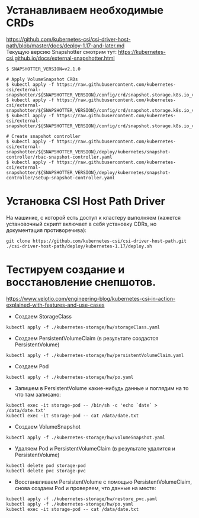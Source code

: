 # Устанавливаем необходимые CRDs
https://github.com/kubernetes-csi/csi-driver-host-path/blob/master/docs/deploy-1.17-and-later.md \
Текущую версию Snapshotter смотрим тут: https://kubernetes-csi.github.io/docs/external-snapshotter.html
```
$ SNAPSHOTTER_VERSION=v2.1.0

# Apply VolumeSnapshot CRDs
$ kubectl apply -f https://raw.githubusercontent.com/kubernetes-csi/external-snapshotter/${SNAPSHOTTER_VERSION}/config/crd/snapshot.storage.k8s.io_volumesnapshotclasses.yaml
$ kubectl apply -f https://raw.githubusercontent.com/kubernetes-csi/external-snapshotter/${SNAPSHOTTER_VERSION}/config/crd/snapshot.storage.k8s.io_volumesnapshotcontents.yaml
$ kubectl apply -f https://raw.githubusercontent.com/kubernetes-csi/external-snapshotter/${SNAPSHOTTER_VERSION}/config/crd/snapshot.storage.k8s.io_volumesnapshots.yaml

# Create snapshot controller
$ kubectl apply -f https://raw.githubusercontent.com/kubernetes-csi/external-snapshotter/${SNAPSHOTTER_VERSION}/deploy/kubernetes/snapshot-controller/rbac-snapshot-controller.yaml
$ kubectl apply -f https://raw.githubusercontent.com/kubernetes-csi/external-snapshotter/${SNAPSHOTTER_VERSION}/deploy/kubernetes/snapshot-controller/setup-snapshot-controller.yaml
```

# Установка CSI Host Path Driver
На машинке, с которой есть доступ к кластеру выполняем (кажется установочный скрипт включает в себя установку CDRs, но документация противоречива): 
```
git clone https://github.com/kubernetes-csi/csi-driver-host-path.git
./csi-driver-host-path/deploy/kubernetes-1.17/deploy.sh
```

# Тестируем создание и восстановление снепшотов.
https://www.velotio.com/engineering-blog/kubernetes-csi-in-action-explained-with-features-and-use-cases
  - Создаем StorageClass
```
kubectl apply -f ./kubernetes-storage/hw/storageClass.yaml
```
  - Создаем PersistentVolumeClaim (в результате создастся PersistentVolume)
```
kubectl apply -f ./kubernetes-storage/hw/persistentVolumeClaim.yaml
```
  - Создаем Pod
```
kubectl apply -f ./kubernetes-storage/hw/po.yaml
```
  - Запишем в PersistentVolume какие-нибудь данные и поглядим на то что там записано:
```
kubectl exec -it storage-pod -- /bin/sh -c 'echo `date` > /data/date.txt'
kubectl exec -it storage-pod -- cat /data/date.txt
```
  - Создаем VolumeSnapshot
```
kubectl apply -f ./kubernetes-storage/hw/volumeSnapshot.yaml
```
  - Удаляем Pod и PersistentVolumeClaim (в результате удалится и PersistentVolume)
```
kubectl delete pod storage-pod 
kubectl delete pvc storage-pvc
```
  - Восстанвливаем PersistentVolume с помощью PersistentVolumeClaim, снова создаем Pod и проверяем, что данные на месте:
```
kubectl apply -f ./kubernetes-storage/hw/restore_pvc.yaml 
kubectl apply -f ./kubernetes-storage/hw/po.yaml 
kubectl exec -it storage-pod -- cat /data/date.txt
```